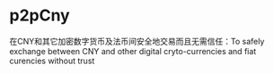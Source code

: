 # p2pCny
在CNY和其它加密数字货币及法币间安全地交易而且无需信任：To safely exchange between CNY and other digital cryto-currencies and fiat curencies without trust
